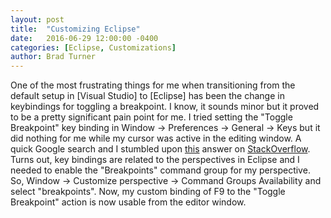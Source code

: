 ```yaml
---
layout: post
title:  "Customizing Eclipse"
date:   2016-06-29 12:00:00 -0400
categories: [Eclipse, Customizations]
author: Brad Turner
---
```


One of the most frustrating things for me when transitioning from the default setup in [Visual Studio] to [Eclipse] has been the change in keybindings for toggling a breakpoint.  I know, it sounds minor but it proved to be a pretty significant pain point for me.  I tried setting the "Toggle Breakpoint" key binding in Window -> Preferences -> General -> Keys but it did nothing for me while my cursor was active in the editing window.  A quick Google search and I stumbled upon [this](http://stackoverflow.com/a/3605724/70130) answer on [StackOverflow](http://www.stackoverflow.com).  Turns out, key bindings are related to the perspectives in Eclipse and I needed to enable the "Breakpoints" command group for my perspective.  So, Window -> Customize perspective -> Command Groups Availability and select "breakpoints".  Now, my custom binding of F9 to the "Toggle Breakpoint" action is now usable from the editor window.
